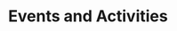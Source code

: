 ---
title: "Events and Activities"
layout: category
permalink: /events/
taxonomy: event
author_profile: true
---
